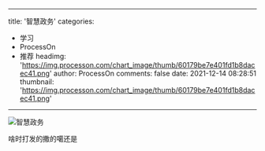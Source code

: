 
---
title: '智慧政务'
categories: 
 - 学习
 - ProcessOn
 - 推荐
headimg: 'https://img.processon.com/chart_image/thumb/60179be7e401fd1b8dacec41.png'
author: ProcessOn
comments: false
date: 2021-12-14 08:28:51
thumbnail: 'https://img.processon.com/chart_image/thumb/60179be7e401fd1b8dacec41.png'
---

<div>   
<img class="thumb" alt="智慧政务" src="https://img.processon.com/chart_image/thumb/60179be7e401fd1b8dacec41.png" referrerpolicy="no-referrer">
<p>啥时打发的撒的噶还是</p>  
</div>
            
